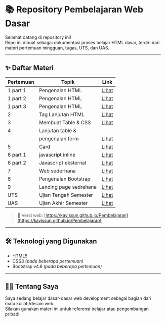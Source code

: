 # 📚 Repository Pembelajaran Web Dasar

Selamat datang di repository ini!  
Repo ini dibuat sebagai dokumentasi proses belajar HTML dasar, terdiri dari materi pertemuan mingguan, tugas, UTS, dan UAS.

---

## ✨ Daftar Materi

| Pertemuan | Topik                 | Link                                     |
|-----------|-----------------------|------------------------------------------|
| 1 part 1  | Pengenalan HTML       | [Lihat](./Pertemuan1/index.html)         |
| 1 part 2  | Pengenalan HTML       | [Lihat](./Pertemuan1/index2.html)        |
| 1 part 3  | Pengenalan HTML       | [Lihat](./Pertemuan1/index3.html)        |
| 2         | Tag Lanjutan HTML     | [Lihat](./Pertemuan2/index.html)         |
| 3         | Membuat Table & CSS   | [Lihat](./Pertemuan3/index.html)         |
| 4         | Lanjutan table &      |                                          |
|           | pengenalan form       | [Lihat](./Pertemuan4/login.html)         |
| 5         | Card                  | [Lihat](./Pertemuan5/index.html)         |
| 6 part 1  | javascript inline     | [Lihat](./Pertemuan6/index1.html)        |
| 6 part 2  | Javascript eksternal  | [Lihat](./Pertemuan6/index2.html)        |
| 7         | Web sederhana         | [Lihat](./Pertemuan7/login.html)         |
| 8         | Pengenalan Bootstrap  | [Lihat](./Pertemuan8/index.html)         |
| 9         | Landing page sedrehana| [Lihat](./Pertemuan9/index.html)         |
| UTS       | Ujian Tengah Semester | [Lihat](./UTS/Login.html)                |
| UAS       | Ujian Akhir Semester  | [Lihat](./UAS/landing.html)              |

> 🔗 Versi web: [https://kayissun.github.io/Pembelajaran](https://kayissun.github.io/Pembelajaran)

---

## 🛠 Teknologi yang Digunakan

- HTML5
- CSS3 *(pada beberapa pertemuan)*
- Bootstrap v4.6 *(pada beberapa pertemuan)*

---

## 🙋‍♂️ Tentang Saya

Saya sedang belajar dasar-dasar web development sebagai bagian dari mata kuliah/desain web.  
Silakan gunakan materi ini untuk referensi belajar atau pengembangan pribadi.


